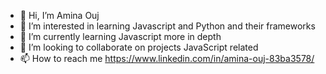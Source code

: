 - 👋 Hi, I’m Amina Ouj
- 👀 I’m interested in learning Javascript and Python and their frameworks
- 🌱 I’m currently learning Javascript more in depth
- 💞️ I’m looking to collaborate on projects JavaScript related 
- 📫 How to reach me https://www.linkedin.com/in/amina-ouj-83ba3578/

<!---
aminaIsTrue/aminaIsTrue is a ✨ special ✨ repository because its `README.md` (this file) appears on your GitHub profile.
You can click the Preview link to take a look at your changes.
--->
